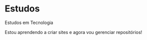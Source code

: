 # Estudos
 Estudos em Tecnologia

Estou aprendendo a criar sites e agora vou gerenciar repositórios!